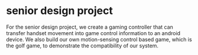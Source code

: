 # senior design project
For the senior design project, we create a gaming controller that can transfer handset movement into game control information to an android device. We also build our own motion-sensing control based game, which is the golf game, to demonstrate the compatibility of our system.
